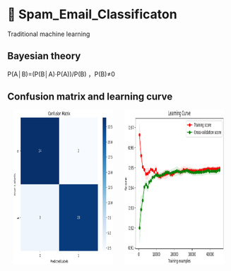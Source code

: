 # 🤖 Spam_Email_Classificaton

Traditional machine learning

## Bayesian theory

P(A│B)=(P(B│A)·P(A))/P(B) ，P(B)≠0

## Confusion matrix and learning curve

<div style="display: flex; justify-content: space-around;">
  <img src="./img/MulNB1.png" alt="混淆矩阵" style="width: 45%; height: 350px;">
  <img src="./img/MulNB4.png" alt="学习曲线" style="width: 45%; height: 350px;">
</div>
